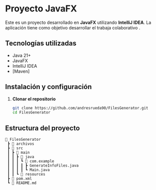 # Proyecto JavaFX

Este es un proyecto desarrollado en **JavaFX** utilizando **IntelliJ IDEA**. La aplicación tiene como objetivo desarrollar el trabaja colaborativo .

## Tecnologías utilizadas
- Java 21+ 
- JavaFX
- IntelliJ IDEA
- [Maven]

## Instalación y configuración

1. **Clonar el repositorio**
   ```bash
   git clone https://github.com/andresrueda90/FilesGenerator.git
   cd FilesGenerator
   ```

## Estructura del proyecto
```
📂 FilesGenerator
 ┣ 📂 archivos
 ┣ 📂 src
 ┃ ┣ 📂 main
 ┃ ┃ ┣ 📂 java
 ┃ ┃ ┃ ┗ 📂 com.example
 ┃ ┃ ┃ ┃ ┣ GenerateInfoFiles.java
 ┃ ┃ ┃ ┃ ┗ Main.java
 ┃ ┃ ┗ 📂 resources
 ┣ 📜 pom.xml
 ┗ 📜 README.md
```



